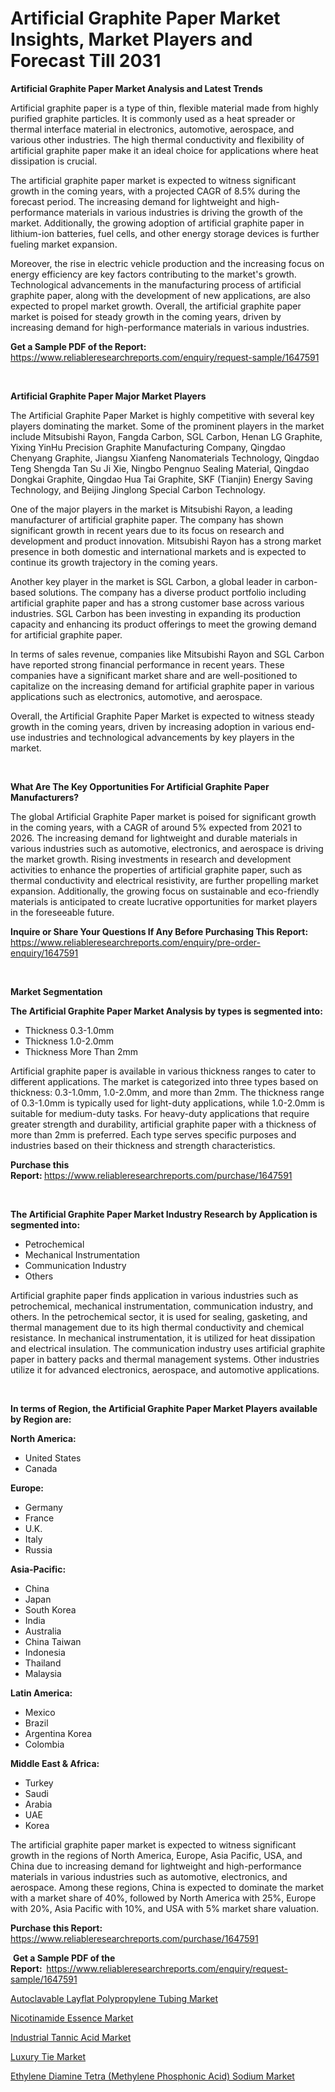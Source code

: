 <p><h1>Artificial Graphite Paper Market Insights, Market Players and Forecast Till 2031</h1></p><p><strong>Artificial Graphite Paper Market Analysis and Latest Trends</strong></p>
<p><p>Artificial graphite paper is a type of thin, flexible material made from highly purified graphite particles. It is commonly used as a heat spreader or thermal interface material in electronics, automotive, aerospace, and various other industries. The high thermal conductivity and flexibility of artificial graphite paper make it an ideal choice for applications where heat dissipation is crucial.</p><p>The artificial graphite paper market is expected to witness significant growth in the coming years, with a projected CAGR of 8.5% during the forecast period. The increasing demand for lightweight and high-performance materials in various industries is driving the growth of the market. Additionally, the growing adoption of artificial graphite paper in lithium-ion batteries, fuel cells, and other energy storage devices is further fueling market expansion.</p><p>Moreover, the rise in electric vehicle production and the increasing focus on energy efficiency are key factors contributing to the market's growth. Technological advancements in the manufacturing process of artificial graphite paper, along with the development of new applications, are also expected to propel market growth. Overall, the artificial graphite paper market is poised for steady growth in the coming years, driven by increasing demand for high-performance materials in various industries.</p></p>
<p><strong>Get a Sample PDF of the Report:&nbsp;</strong> <a href="https://www.reliableresearchreports.com/enquiry/request-sample/1647591">https://www.reliableresearchreports.com/enquiry/request-sample/1647591</a></p>
<p>&nbsp;</p>
<p><strong>Artificial Graphite Paper Major Market Players</strong></p>
<p><p>The Artificial Graphite Paper Market is highly competitive with several key players dominating the market. Some of the prominent players in the market include Mitsubishi Rayon, Fangda Carbon, SGL Carbon, Henan LG Graphite, Yixing YinHu Precision Graphite Manufacturing Company, Qingdao Chenyang Graphite, Jiangsu Xianfeng Nanomaterials Technology, Qingdao Teng Shengda Tan Su Ji Xie, Ningbo Pengnuo Sealing Material, Qingdao Dongkai Graphite, Qingdao Hua Tai Graphite, SKF (Tianjin) Energy Saving Technology, and Beijing Jinglong Special Carbon Technology.</p><p>One of the major players in the market is Mitsubishi Rayon, a leading manufacturer of artificial graphite paper. The company has shown significant growth in recent years due to its focus on research and development and product innovation. Mitsubishi Rayon has a strong market presence in both domestic and international markets and is expected to continue its growth trajectory in the coming years.</p><p>Another key player in the market is SGL Carbon, a global leader in carbon-based solutions. The company has a diverse product portfolio including artificial graphite paper and has a strong customer base across various industries. SGL Carbon has been investing in expanding its production capacity and enhancing its product offerings to meet the growing demand for artificial graphite paper.</p><p>In terms of sales revenue, companies like Mitsubishi Rayon and SGL Carbon have reported strong financial performance in recent years. These companies have a significant market share and are well-positioned to capitalize on the increasing demand for artificial graphite paper in various applications such as electronics, automotive, and aerospace.</p><p>Overall, the Artificial Graphite Paper Market is expected to witness steady growth in the coming years, driven by increasing adoption in various end-use industries and technological advancements by key players in the market.</p></p>
<p>&nbsp;</p>
<p><strong>What Are The Key Opportunities For Artificial Graphite Paper Manufacturers?</strong></p>
<p><p>The global Artificial Graphite Paper market is poised for significant growth in the coming years, with a CAGR of around 5% expected from 2021 to 2026. The increasing demand for lightweight and durable materials in various industries such as automotive, electronics, and aerospace is driving the market growth. Rising investments in research and development activities to enhance the properties of artificial graphite paper, such as thermal conductivity and electrical resistivity, are further propelling market expansion. Additionally, the growing focus on sustainable and eco-friendly materials is anticipated to create lucrative opportunities for market players in the foreseeable future.</p></p>
<p><strong>Inquire or Share Your Questions If Any Before Purchasing This Report:</strong> <a href="https://www.reliableresearchreports.com/enquiry/pre-order-enquiry/1647591">https://www.reliableresearchreports.com/enquiry/pre-order-enquiry/1647591</a></p>
<p>&nbsp;</p>
<p><strong>Market Segmentation</strong></p>
<p><strong>The Artificial Graphite Paper Market Analysis by types is segmented into:</strong></p>
<p><ul><li>Thickness 0.3-1.0mm</li><li>Thickness 1.0-2.0mm</li><li>Thickness More Than 2mm</li></ul></p>
<p><p>Artificial graphite paper is available in various thickness ranges to cater to different applications. The market is categorized into three types based on thickness: 0.3-1.0mm, 1.0-2.0mm, and more than 2mm. The thickness range of 0.3-1.0mm is typically used for light-duty applications, while 1.0-2.0mm is suitable for medium-duty tasks. For heavy-duty applications that require greater strength and durability, artificial graphite paper with a thickness of more than 2mm is preferred. Each type serves specific purposes and industries based on their thickness and strength characteristics.</p></p>
<p><strong>Purchase this Report:&nbsp;</strong><a href="https://www.reliableresearchreports.com/purchase/1647591">https://www.reliableresearchreports.com/purchase/1647591</a></p>
<p>&nbsp;</p>
<p><strong>The Artificial Graphite Paper Market Industry Research by Application is segmented into:</strong></p>
<p><ul><li>Petrochemical</li><li>Mechanical Instrumentation</li><li>Communication Industry</li><li>Others</li></ul></p>
<p><p>Artificial graphite paper finds application in various industries such as petrochemical, mechanical instrumentation, communication industry, and others. In the petrochemical sector, it is used for sealing, gasketing, and thermal management due to its high thermal conductivity and chemical resistance. In mechanical instrumentation, it is utilized for heat dissipation and electrical insulation. The communication industry uses artificial graphite paper in battery packs and thermal management systems. Other industries utilize it for advanced electronics, aerospace, and automotive applications.</p></p>
<p>&nbsp;</p>
<p><strong>In terms of Region, the Artificial Graphite Paper Market Players available by Region are:</strong></p>
<p>
    <p> <strong> North America: </strong>
        <ul>
            <li>United States</li>
            <li>Canada</li>
        </ul>
        </p> 
    <p> <strong> Europe: </strong>
        <ul>
            <li>Germany</li>
            <li>France</li>
            <li>U.K.</li>
            <li>Italy</li>
            <li>Russia</li>
        </ul>
        </p> 
    <p> <strong> Asia-Pacific: </strong>
        <ul>
            <li>China</li>
            <li>Japan</li>
            <li>South Korea</li>
            <li>India</li>
            <li>Australia</li>
            <li>China Taiwan</li>
            <li>Indonesia</li>
            <li>Thailand</li>
            <li>Malaysia</li>
        </ul>
        </p> 
    <p> <strong> Latin America: </strong>
        <ul>
            <li>Mexico</li>
            <li>Brazil</li>
            <li>Argentina Korea</li>
            <li>Colombia</li>
        </ul>
        </p> 
    <p> <strong> Middle East & Africa: </strong>
        <ul>
            <li>Turkey</li>
            <li>Saudi</li>
            <li>Arabia</li>
            <li>UAE</li>
            <li>Korea</li>
        </ul>
    </p>
    </p>
<p><p>The artificial graphite paper market is expected to witness significant growth in the regions of North America, Europe, Asia Pacific, USA, and China due to increasing demand for lightweight and high-performance materials in various industries such as automotive, electronics, and aerospace. Among these regions, China is expected to dominate the market with a market share of 40%, followed by North America with 25%, Europe with 20%, Asia Pacific with 10%, and USA with 5% market share valuation.</p></p>
<p><strong>Purchase this Report: </strong><a href="https://www.reliableresearchreports.com/purchase/1647591">https://www.reliableresearchreports.com/purchase/1647591</a></p>
<p>&nbsp;<strong>Get a Sample PDF of the Report:&nbsp;&nbsp;</strong><a href="https://www.reliableresearchreports.com/enquiry/request-sample/1647591">https://www.reliableresearchreports.com/enquiry/request-sample/1647591</a></p>
<p><strong></strong></p>
<p><p><a href="https://unruly-ladybug-44b.notion.site/Autoclavable-Layflat-Polypropylene-Tubing-Market-Research-Report-Forecasted-for-Period-from-2024--3a86baaefb24494e9535c6dad2f49c6e">Autoclavable Layflat Polypropylene Tubing Market</a></p><p><a href="https://view.publitas.com/reportprime-1/nicotinamide-essence-market-provides-a-comprehensive-analysis-including-a-macro-overview-of-the-market-as-well-as-micro-details-such-as-market-size-and-competitive-landscape/">Nicotinamide Essence Market</a></p><p><a href="https://meowing-lemming-dd3.notion.site/Industrial-Tannic-Acid-Market-Research-Report-Unlocks-Analysis-on-the-Market-Financial-Status-Marke-9e3bb9e1ac3e4aabbc6b5fa0e9dd6182">Industrial Tannic Acid Market</a></p><p><a href="https://view.publitas.com/reportprime-1/luxury-tie-market-size-reflecting-a-forecast-till-2031-market-by-type-by-application-and-by-geography/">Luxury Tie Market</a></p><p><a href="https://cute-banjo-8ca.notion.site/Ethylene-Diamine-Tetra-Methylene-Phosphonic-Acid-Sodium-Market-Provides-Detailed-Segmentation-of-t-0a3af795de134435836181af9a18e27e">Ethylene Diamine Tetra (Methylene Phosphonic Acid) Sodium Market</a></p></p>